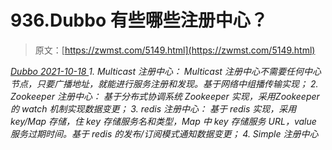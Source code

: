 <!--yml
category: 未分类
date: 0001-01-01 00:00:00
-->

# 936.Dubbo 有些哪些注册中心？

> 原文：[https://zwmst.com/5149.html](https://zwmst.com/5149.html)

   [ *Dubbo* ](https://zwmst.com/dubbo)*[ <time datetime="2021-10-19T01:08:20+08:00"> 2021-10-18 </time> ](https://zwmst.com/5149.html)  1.  Multicast 注册中心： Multicast 注册中心不需要任何中心节点，只要广播地址，就能进行服务注册和发现。基于网络中组播传输实现；
2.  Zookeeper 注册中心： 基于分布式协调系统 Zookeeper 实现，采用Zookeeper 的 watch 机制实现数据变更；
3.  redis 注册中心： 基于 redis 实现，采用 key/Map 存储，住 key 存储服务名和类型，Map 中 key 存储服务 URL，value 服务过期时间。基于 redis 的发布/订阅模式通知数据变更；
4.  Simple 注册中心*